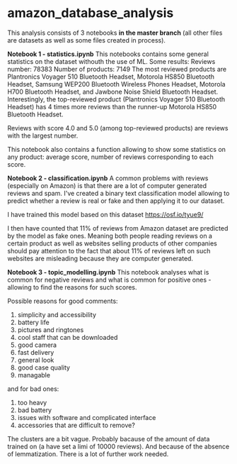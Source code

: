 # amazon_database_analysis
This analysis consists of 3 notebooks **in the master branch**
(all other files are datasets as well as some files created in process). 

**Notebook 1 - statistics.ipynb**
This notebooks contains some general statistics on the dataset withouth the use of ML. Some results: 
Reviews number: 78383
Number of products: 7149 
The most reviewed products are Plantronics Voyager 510 Bluetooth Headset, Motorola HS850 Bluetooth Headset, Samsung WEP200 Bluetooth Wireless Phones Headset, Motorola H700 Bluetooth Headset, and Jawbone Noise Shield Bluetooth Headset. Interestingly, the top-reviewed product (Plantronics Voyager 510 Bluetooth Headset) has 4 times more reviews than the runner-up Motorola HS850 Bluetooth Headset.

Reviews with score 4.0 and 5.0 (among top-reviewed products) are reviews with the largest number. 

This notebook also contains a function allowing to show some statistics on any product: average score, number of reviews corresponding to each score.

**Notebook 2 - classification.ipynb**
A common problems with reviews (especially on Amazon) is that there are a lot of computer generated reviews and spam. I've created a binary text classification model allowing to predict whether a review is real or fake and then applying it to our dataset. 

I have trained this model based on this dataset https://osf.io/tyue9/

I then have counted that 11% of reviews from Amazon dataset are predicted by the model as fake ones. Meaning both people reading reviews on a certain product as well as websites selling products of other companies should pay attention to the fact that about 11% of reviews left on such websites are misleading because they are computer generated.

**Notebook 3 - topic_modelling.ipynb**
This notebook analyses what is common for negative reviews and what is common for positive ones - allowing to find the reasons for such scores. 

Possible reasons for good comments:
1) simplicity and accessibility
2) battery life
3) pictures and ringtones
4) cool staff that can be downloaded
5) good camera
6) fast delivery
7) general look
8) good case quality
9) managable

and for bad ones:
1) too heavy
2) bad battery 
3) issues with software and complicated interface
4) accessories that are difficult to remove?

The clusters are a bit vague. Probably bacause of the amount of data trained on (a have set a limi of 10000 reviews). And because of the absence of lemmatization. There is a lot of further work needed. 
